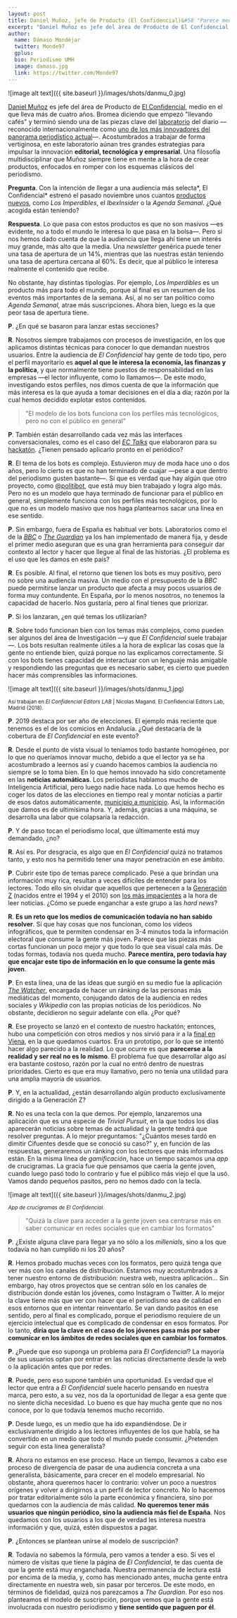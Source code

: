 ```yaml
---
layout: post
title: Daniel Muñoz, jefe de Producto (El Confidencial)&#58 "Parece mentira, pero los medios de comunicación todavía no hemos dado con la tecla para llegar a la gente joven"
excerpt: "Daniel Muñoz es jefe del área de Producto de El Confidencial, medio en el que lleva más de cuatro años. Bromea diciendo que empezó 'llevando cafés' y terminó siendo una de las piezas clave del laboratorio del diario —reconocido internacionalmente como uno de los más innovadores del panorama periodístico actual—. Acostumbrados a trabajar de forma vertiginosa, en este laboratorio aúnan tres grandes estrategias para impulsar la innovación editorial, tecnológica y empresarial. Una filosofía multidisciplinar que Muñoz siempre tiene en mente a la hora de crear productos, enfocados en romper con los esquemas clásicos del periodismo."
author:
  name: Dámaso Mondéjar
  twitter: Monde97
  gplus:  
  bio: Periodismo UMH
  image: damaso.jpg
  link: https://twitter.com/Monde97
---
```

![image alt text]({{ site.baseurl }}/images/shots/danmu_0.jpg)

[Daniel Muñoz](https://twitter.com/DanielPublico?lang=es) es jefe del área de Producto de [El Confidencial](https://www.elconfidencial.com/), medio en el que lleva más de cuatro años. Bromea diciendo que empezó "llevando cafés" y terminó  siendo una de las piezas clave del [laboratorio](https://lab.elconfidencial.com/) del diario —reconocido internacionalmente como [uno de los más innovadores del panorama periodístico actual](https://blogs.elconfidencial.com/comunicacion/en-contacto/2017-03-06/editors-lab-madrid-el-confidencial-lab_1342744/)—. Acostumbrados a trabajar de forma vertiginosa, en este laboratorio aúnan tres grandes estrategias para impulsar la innovación **editorial, tecnológica y empresarial**. Una filosofía multidisciplinar que Muñoz siempre tiene en mente a la hora de crear productos, enfocados en romper con los esquemas clásicos del periodismo. 

**Pregunta**. Con la intención de llegar a una audiencia más selecta*, El Confidencial* estrenó el pasado noviembre unos cuantos [productos nuevos](https://www.elconfidencial.com/espana/2018-11-14/los-imperdibles-newsletter-noticias-opinion-revista-internacional_1643912/), como *Los Imperdibles*, el *IbexInside*r o la *Agenda Semanal*. ¿Qué acogida están teniendo?

**Respuesta**. Lo que pasa con estos productos es que no son masivos —es evidente, no a todo el mundo le interesa lo que pasa en la bolsa—. Pero sí nos hemos dado cuenta de que la audiencia que llega ahí tiene un interés muy grande, más alto que la media. Una *newsletter* genérica puede tener una tasa de apertura de un 14%, mientras que las nuestras están teniendo una tasa de apertura cercana al 60%. Es decir, que al público le interesa realmente el contenido que recibe. 

No obstante, hay distintas tipologías. Por ejemplo, *Los Imperdibles* es un producto más para todo el mundo, porque al final es un resumen de los eventos más importantes de la semana. Así, al no ser tan político como *Agenda Semanal*, atrae más suscripciones. Ahora bien, luego es la que peor tasa de apertura tiene.

**P**. ¿En qué se basaron para lanzar estas secciones?

**R**. Nosotros siempre trabajamos con procesos de investigación, en los que aplicamos  distintas técnicas para conocer lo que demandan nuestros usuarios. Entre la audiencia de *El Confidencial* hay gente de todo tipo, pero el perfil mayoritario es **aquel al que le interesa la economía, las finanzas y la política**, y que normalmente tiene puestos de responsabilidad en las empresas —el lector influyente, como lo llamamos—. De este modo, investigando estos perfiles, nos dimos cuenta de que la información que más interesa es la que ayuda a tomar decisiones en el día a día; razón por la cual hemos decidido explotar estos contenidos. 

>"El modelo de los bots funciona con los perfiles más tecnológicos, pero no con el público en general"

**P**. También están desarrollando cada vez más las interfaces conversacionales, como es el caso del *[EC Talks](https://lab.elconfidencial.com/venimos-desde-hace-un-tiempo-escuchando-sobre-interfaces-conversacionales-fe6da4bc8a6a)* que elaboraron para su[ hackatón](https://www.elconfidencial.com/autores/elconfidencial-lab-560/). ¿Tienen pensado aplicarlo pronto en el periódico?

**R**. El tema de los bots es complejo. Estuvieron muy de moda hace uno o dos años, pero lo cierto es que no han terminado de cuajar —pese a que dentro del periodismo gusten bastante—. Sí que es verdad que hay algún que otro proyecto, como [@politibot](https://twitter.com/politibot?lang=es), que está muy bien trabajado y logra algo más. Pero no es un modelo que haya terminado de funcionar para el público en general, simplemente funciona con los perfiles más tecnológicos, por lo que no es un modelo masivo que nos haga plantearnos sacar una línea en ese sentido.

**P**. Sin embargo, fuera de España es habitual ver bots. Laboratorios como el de la *[BBC](http://bbcnewslabs.co.uk/projects/bots/)* o *[The Guardian](https://www.theguardian.com/help/insideguardian/2016/nov/07/introducing-the-guardian-chatbot)* ya los han implementado de manera fija, y desde el primer medio aseguran que es una gran herramienta para conseguir dar contexto al lector y hacer que llegue al final de las historias. ¿El problema es el uso que les damos en este país?

**R**. Es posible. Al final, el retorno que tienen los bots es muy positivo, pero no sobre una audiencia masiva. Un medio con el presupuesto de la *BBC* puede permitirse lanzar un producto que afecta a muy pocos usuarios de forma muy contundente. En España, por lo menos nosotros, no tenemos la capacidad de hacerlo. Nos gustaría, pero al final tienes que priorizar.

**P**.  Si los lanzaran, ¿en qué temas los utilizarían?

**R**. Sobre todo funcionan bien con los temas más complejos, como pueden ser algunos del área de Investigación —y que *El Confidencial* suele trabajar—. Los bots resultan realmente útiles a la hora de explicar las cosas que la gente no entiende bien, quizá porque no las explicamos correctamente. Si con los bots tienes capacidad de interactuar con un lenguaje más amigable y respondiendo las preguntas que es necesario saber, es cierto que pueden hacer más comprensibles las informaciones. 

![image alt text]({{ site.baseurl }}/images/shots/danmu_1.jpg)

<sup>Así trabajan en *El Confidencial Editors LAB* | Nicolas Magand. El Confidencial Editors Lab, Madrid (2018).

**P**. 2019 destaca por ser año de elecciones. El ejemplo más reciente que tenemos es el de los comicios en Andalucía. ¿Qué destacaría de la cobertura de *El Confidencial* en este evento?

**R**. Desde el punto de vista visual lo teníamos todo bastante homogéneo, por lo que no queríamos innovar mucho, debido a que el lector ya se ha acostumbrado a leernos así y cuando hacemos cambios la audiencia no siempre se lo toma bien. En lo que hemos innovado ha sido concretamente en las **noticias automáticas**. Los periodistas hablamos mucho de Inteligencia Artificial, pero luego nadie hace nada. Lo que hemos hecho es coger los datos de las elecciones en tiempo real y montar noticias a partir de esos datos automáticamente, [municipio a municipio](https://www.elconfidencial.com/elecciones-andalucia/2018-12-02/elecciones-andaluzas-directo-resultados-escrutinio_1680670/). Así, la información que damos es de ultimísima hora. Y, además, gracias a una máquina, se desarrolla una labor que colapsaría la redacción.

**P**. Y de paso tocan el periodismo local, que últimamente está muy demandado, ¿no? 

**R**. Así es. Por desgracia, es algo que en *El Confidencial* quizá no tratamos tanto, y esto nos ha permitido tener una mayor penetración en ese ámbito. 

**P**. Cubrir este tipo de temas parece complicado. Pese a que brindan una información muy rica, resultan a veces difíciles de entender para los lectores. Todo ello sin olvidar que aquellos que pertenecen a la [Generación Z](https://www.lavanguardia.com/vivo/20180715/45818419326/dia-habilidades-juventud-generacion-z.html) (nacidos entre el 1994 y el 2010) son [los más impacientes](https://www.lanacion.com.ar/2181378-como-son-los-millennials-a-travesde-la-mirada-de-la-generacion-z) a la hora de leer noticias. ¿Cómo se puede enganchar a este grupo a las *hard news*?

**R**. **Es un reto que los medios de comunicación todavía no han sabido resolver**. Sí que hay cosas que nos funcionan, como los vídeos infográficos, que te permiten condensar en 3-4 minutos toda la información electoral que consume la gente más joven. Parece que las piezas más cortas funcionan un poco mejor y que todo lo que sea visual cala más. De todas formas, todavía nos queda mucho. **Parece mentira, pero todavía hay que encajar este tipo de información en lo que consume la gente más joven**.

**P**. En esta línea, una de las ideas que surgió en su medio fue la aplicación *[The Watcher](https://lab.elconfidencial.com/hard-news-para-la-nueva-generaci%C3%B3n-la-idea-que-nos-hizo-ganar-el-editors-lab-2017-en-espa%C3%B1a-9b97d411d563)*, encargada de hacer un ránking de las personas más mediáticas del momento, conjugando datos de la audiencia en redes sociales y *Wikipedia* con las propias noticias de los periódicos. No obstante, decidieron no seguir adelante con ella. ¿Por qué?

**R**. Ese proyecto se lanzó en el contexto de nuestro hackatón; entonces, hubo una competición con otros medios y nos sirvió para ir a la [final en Viena](https://www.globaleditorsnetwork.org/programmes/editors-lab/editors-lab-final-2017/), en la que quedamos cuartos. Era un prototipo, por lo que se intentó hacer algo parecido a la realidad. Lo que ocurre es que **parecerse a la realidad y ser real no es lo mismo**. El problema fue que desarrollar algo así era bastante costoso, razón por la cual no entró dentro de nuestras prioridades. Cierto es que era muy llamativo,  pero no tenía una utilidad para una amplia mayoría de usuarios. 

**P**. Y, en la actualidad, ¿están desarrollando algún producto exclusivamente dirigido a la Generación Z?

**R**. No es una tecla con la que demos. Por ejemplo, lanzaremos una aplicación que es una especie de *Trivial Pursuit*, en la que todos los días aparecerán noticias sobre temas de actualidad y la gente tendrá que resolver preguntas. A lo mejor preguntamos: "¿Cuántos meses tardó en dimitir Cifuentes desde que se conoció su caso?" y, en función de las respuestas, generaremos un ránking con los lectores que más informados están. En la misma línea de *gamificación*, hace un tiempo sacamos una *app* de crucigramas. La gracia fue que pensamos que caería la gente joven, cuando luego pasó todo lo contrario y fue el público más viejo el que la usó. Vamos dando pequeños pasitos, pero no hemos dado con la tecla.

![image alt text]({{ site.baseurl }}/images/shots/danmu_2.jpg)

<sup>*App de crucigramas de El Confidencial.*

>"Quizá la clave para acceder a la gente joven sea centrarse más en saber comunicar en redes sociales que en cambiar los formatos"

**P**. ¿Existe alguna clave para llegar ya no sólo a los *millenials*, sino a los que todavía no han cumplido ni los 20 años?

**R**. Hemos probado muchas veces con los formatos, pero quizá tenga que ver más con los canales de distribución. Estamos muy acostumbrados a tener nuestro entorno de distribución: nuestra web, nuestra aplicación… Sin embargo, hay otros proyectos que se centran sólo en los canales de distribución donde están los jóvenes, como Instagram o Twitter. A lo mejor la clave tiene más que ver con hacer que el periodismo sea de calidad en esos entornos que en intentar reinventarlo. Se van dando pasitos en ese sentido, pero al final es complicado, porque el periodismo requiere de un ejercicio intelectual que es complicado de condensar en esos formatos. Por lo tanto, **diría que la clave en el caso de los jóvenes pasa más por saber comunicar en los ámbitos de redes sociales que en cambiar los formatos**.

**P**. ¿Puede que eso suponga un problema para *El Confidencial*? La mayoría de sus usuarios optan por entrar en las noticias directamente desde la web o la aplicación antes que por redes.

**R**. Puede, pero eso supone también una oportunidad. Es verdad que el lector que entra a *El Confidencial* suele hacerlo pensando en nuestra marca, pero esto, a su vez, nos da la  oportunidad de llegar a esa gente que no siente dicha necesidad. Lo bueno es que hay mucha gente que no nos conoce, por lo que todavía tenemos mucho recorrido. 

**P**. Desde luego, es un medio que ha ido expandiéndose. De ir exclusivamente dirigido a los lectores influyentes de los que habla, se ha convertido en un medio que todo el mundo puede consumir. ¿Pretenden seguir con esta línea generalista?

**R**. Ahora no estamos en ese proceso. Hace un tiempo, llevamos a cabo ese proceso de  divergencia de pasar de una audiencia concreta a una generalista, básicamente, para crecer en el modelo empresarial. No obstante, ahora queremos hacer lo contrario: volver un poco a nuestros orígenes y volver a dirigirnos a un perfil de lector concreto. No lo hacemos  por tratar editorialmente sólo la parte económica y financiera, sino por quedarnos con la audiencia de más calidad. **No queremos tener más usuarios que ningún periódico, sino la audiencia más fiel de España**. Nos quedamos con los usuarios a los que de verdad les interesa nuestra información y que, quizá, estén dispuestos a pagar.

**P**. ¿Entonces se plantean unirse al modelo de suscripción?

**R**. Todavía no sabemos la fórmula, pero vamos a tender a eso. Si ves el número de visitas que tiene la página de *El Confidencial*, te das cuenta de que la gente está muy enganchada. Nuestra permanencia de lectura está por encima de la media, y, como has mencionado antes, mucha gente entra directamente en nuestra web, sin pasar por terceros. De este modo, en términos de fidelidad, quizá nos parezcamos a *The Guardian*. Por eso nos planteamos el modelo de suscripción, porque vemos que la gente está involucrada con nuestro periodismo y **tiene sentido que paguen por él**. 